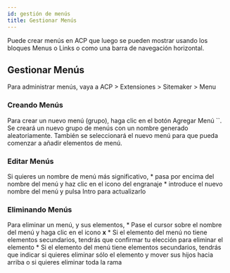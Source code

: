 ```yaml
---
id: gestión de menús
title: Gestionar Menús
---
```


Puede crear menús en ACP que luego se pueden mostrar usando los bloques Menus o Links o como una barra de navegación horizontal.

## Gestionar Menús

Para administrar menús, vaya a ACP > Extensiones > Sitemaker > Menu

### Creando Menús

Para crear un nuevo menú (grupo), haga clic en el botón Agregar Menú ``. Se creará un nuevo grupo de menús con un nombre generado aleatoriamente. También se seleccionará el nuevo menú para que pueda comenzar a añadir elementos de menú.

### Editar Menús

Si quieres un nombre de menú más significativo, * pasa por encima del nombre del menú y haz clic en el icono del engranaje * introduce el nuevo nombre del menú y pulsa Intro para actualizarlo

### Eliminando Menús

Para eliminar un menú, y sus elementos, * Pase el cursor sobre el nombre del menú y haga clic en el icono **x** * Si el elemento del menú no tiene elementos secundarios, tendrás que confirmar tu elección para eliminar el elemento * Si el elemento del menú tiene elementos secundarios, tendrás que indicar si quieres eliminar sólo el elemento y mover sus hijos hacia arriba o si quieres eliminar toda la rama